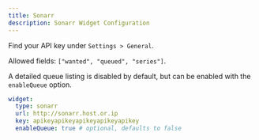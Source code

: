 ```yaml
---
title: Sonarr
description: Sonarr Widget Configuration
---
```


Find your API key under `Settings > General`.

Allowed fields: `["wanted", "queued", "series"]`.

A detailed queue listing is disabled by default, but can be enabled with the `enableQueue` option.

```yaml
widget:
  type: sonarr
  url: http://sonarr.host.or.ip
  key: apikeyapikeyapikeyapikeyapikey
  enableQueue: true # optional, defaults to false
```
